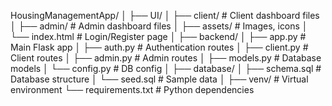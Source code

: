 
HousingManagementApp/
│
├── UI/
│   ├── client/            # Client dashboard files
│   ├── admin/             # Admin dashboard files
│   ├── assets/            # Images, icons
│   └── index.html         # Login/Register page
│
├── backend/
│   ├── app.py             # Main Flask app
│   ├── auth.py            # Authentication routes
│   ├── client.py          # Client routes
│   ├── admin.py           # Admin routes
│   ├── models.py          # Database models
│   └── config.py          # DB config
│
├── database/
│   ├── schema.sql         # Database structure
│   └── seed.sql           # Sample data
│
├── venv/                  # Virtual environment
└── requirements.txt       # Python dependencies
